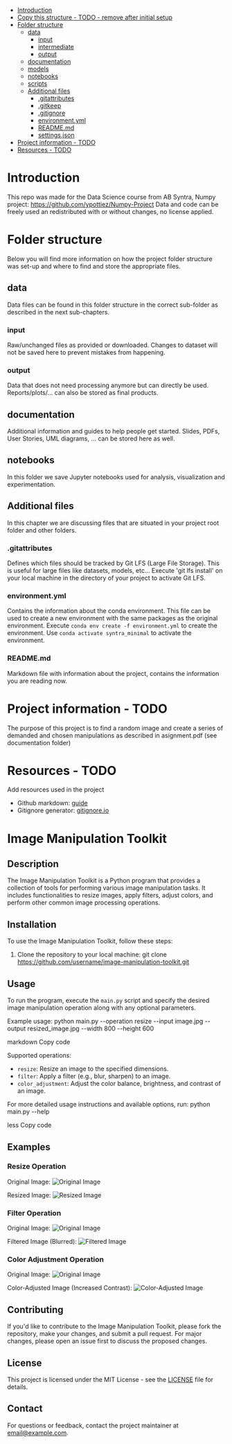 <!-- TOC -->
* [Introduction](#introduction)
* [Copy this structure - TODO - remove after initial setup](#copy-this-structure---todo---remove-after-initial-setup)
* [Folder structure](#folder-structure)
  * [data](#data)
    * [input](#input)
    * [intermediate](#intermediate)
    * [output](#output)
  * [documentation](#documentation)
  * [models](#models)
  * [notebooks](#notebooks)
  * [scripts](#scripts)
  * [Additional files](#additional-files)
    * [.gitattributes](#gitattributes)
    * [.gitkeep](#gitkeep)
    * [.gitignore](#gitignore)
    * [environment.yml](#environmentyml)
    * [README.md](#readmemd)
    * [settings.json](#settingsjson)
* [Project information - TODO](#project-information---todo)
* [Resources - TODO](#resources---todo)
<!-- TOC -->


# Introduction
This repo was made for the Data Science course from AB Syntra, Numpy project: https://github.com/ypottiez/Numpy-Project
Data and code can be freely used an redistributed with or without changes, no license applied.

# Folder structure
Below you will find more information on how the project folder structure was set-up and where to find and store the appropriate files.


## data
Data files can be found in this folder structure in the correct sub-folder as described in the next sub-chapters.

### input
Raw/unchanged files as provided or downloaded.
Changes to dataset will not be saved here to prevent mistakes from happening.

### output
Data that does not need processing anymore but can directly be used.
Reports/plots/... can also be stored as final products.

## documentation
Additional information and guides to help people get started.
Slides, PDFs, User Stories, UML diagrams, ... can be stored here as well.

## notebooks
In this folder we save Jupyter notebooks used for analysis, visualization and experimentation.

 ## Additional files
 In this chapter we are discussing files that are situated in your project root folder and other folders.

### .gitattributes
Defines which files should be tracked by Git LFS (Large File Storage).
This is useful for large files like datasets, models, etc...
Execute 'git lfs install' on your local machine in the directory of your project to activate Git LFS.

### environment.yml
Contains the information about the conda environment.
This file can be used to create a new environment with the same packages as the original environment.
Execute `conda env create -f environment.yml` to create the environment.
Use `conda activate syntra_minimal` to activate the environment.

### README.md
Markdown file with information about the project, contains the information you are reading now.

 


 # Project information - TODO
 The purpose of this project is to find a random image and create a series of demanded and chosen manipulations as described in asignment.pdf (see documentation folder)

 # Resources - TODO
 Add resources used in the project

 - Github markdown: [guide](https://docs.github.com/en/get-started/writing-on-github/getting-started-with-writing-and-formatting-on-github/basic-writing-and-formatting-syntax)
 - Gitignore generator: [gitignore.io](https://www.toptal.com/developers/gitignore/)


 # Image Manipulation Toolkit

## Description
The Image Manipulation Toolkit is a Python program that provides a collection of tools for performing various image manipulation tasks. It includes functionalities to resize images, apply filters, adjust colors, and perform other common image processing operations.

## Installation
To use the Image Manipulation Toolkit, follow these steps:

1. Clone the repository to your local machine:
git clone https://github.com/username/image-manipulation-toolkit.git

## Usage
To run the program, execute the `main.py` script and specify the desired image manipulation operation along with any optional parameters.

Example usage:
python main.py --operation resize --input image.jpg --output resized_image.jpg --width 800 --height 600

markdown
Copy code

Supported operations:
- `resize`: Resize an image to the specified dimensions.
- `filter`: Apply a filter (e.g., blur, sharpen) to an image.
- `color_adjustment`: Adjust the color balance, brightness, and contrast of an image.

For more detailed usage instructions and available options, run:
python main.py --help

less
Copy code

## Examples
### Resize Operation
Original Image:
![Original Image](examples/original_image.jpg)

Resized Image:
![Resized Image](examples/resized_image.jpg)

### Filter Operation
Original Image:
![Original Image](examples/original_image.jpg)

Filtered Image (Blurred):
![Filtered Image](examples/blurred_image.jpg)

### Color Adjustment Operation
Original Image:
![Original Image](examples/original_image.jpg)

Color-Adjusted Image (Increased Contrast):
![Color-Adjusted Image](examples/color_adjusted_image.jpg)

## Contributing
If you'd like to contribute to the Image Manipulation Toolkit, please fork the repository, make your changes, and submit a pull request. For major changes, please open an issue first to discuss the proposed changes.

## License
This project is licensed under the MIT License - see the [LICENSE](LICENSE) file for details.

## Contact
For questions or feedback, contact the project maintainer at [email@example.com](mailto:email@example.com).
